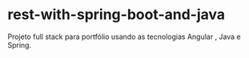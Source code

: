 # rest-with-spring-boot-and-java
Projeto full stack para portfólio usando as tecnologias Angular , Java e Spring.
